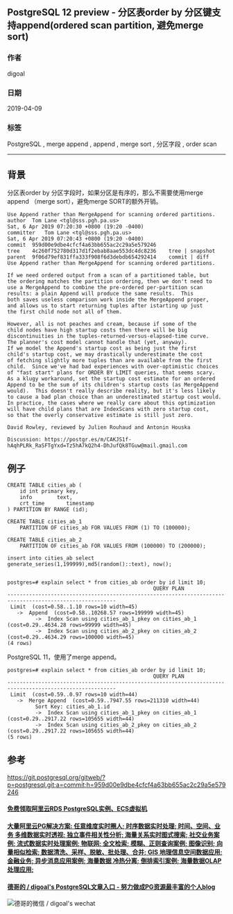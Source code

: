 ## PostgreSQL 12 preview - 分区表order by 分区键支持append(ordered scan partition, 避免merge sort)    
                                                                                                                      
### 作者                                                                                                                      
digoal                                                                                                                      
                                                                                                                      
### 日期                                                                                                                      
2019-04-09                                                                                                                      
                                                                                                                      
### 标签                                                                                                                      
PostgreSQL , merge append , append , merge sort , 分区字段 , order scan    
                                     
----                                                                                                                
                                                                                                                  
## 背景   
分区表order by 分区字段时，如果分区是有序的，那么不需要使用merge append （merge sort），避免merge SORT的额外开销。    
  
```  
Use Append rather than MergeAppend for scanning ordered partitions.  
author	Tom Lane <tgl@sss.pgh.pa.us>	  
Sat, 6 Apr 2019 07:20:30 +0800 (19:20 -0400)  
committer	Tom Lane <tgl@sss.pgh.pa.us>	  
Sat, 6 Apr 2019 07:20:43 +0800 (19:20 -0400)  
commit	959d00e9dbe4cfcf4a63bb655ac2c29a5e579246  
tree	4c260f752780d317d1f2ebab8aae553dc4dc8236	tree | snapshot  
parent	9f06d79ef831ffa333f908f6d3debdb654292414	commit | diff  
Use Append rather than MergeAppend for scanning ordered partitions.  
  
If we need ordered output from a scan of a partitioned table, but  
the ordering matches the partition ordering, then we don't need to  
use a MergeAppend to combine the pre-ordered per-partition scan  
results: a plain Append will produce the same results.  This  
both saves useless comparison work inside the MergeAppend proper,  
and allows us to start returning tuples after istarting up just  
the first child node not all of them.  
  
However, all is not peaches and cream, because if some of the  
child nodes have high startup costs then there will be big  
discontinuities in the tuples-returned-versus-elapsed-time curve.  
The planner's cost model cannot handle that (yet, anyway).  
If we model the Append's startup cost as being just the first  
child's startup cost, we may drastically underestimate the cost  
of fetching slightly more tuples than are available from the first  
child.  Since we've had bad experiences with over-optimistic choices  
of "fast start" plans for ORDER BY LIMIT queries, that seems scary.  
As a klugy workaround, set the startup cost estimate for an ordered  
Append to be the sum of its children's startup costs (as MergeAppend  
would).  This doesn't really describe reality, but it's less likely  
to cause a bad plan choice than an underestimated startup cost would.  
In practice, the cases where we really care about this optimization  
will have child plans that are IndexScans with zero startup cost,  
so that the overly conservative estimate is still just zero.  
  
David Rowley, reviewed by Julien Rouhaud and Antonin Houska  
  
Discussion: https://postgr.es/m/CAKJS1f-hAqhPLRk_RaSFTgYxd=Tz5hA7kQ2h4-DhJufQk8TGuw@mail.gmail.com  
```  
  
## 例子  
  
```  
CREATE TABLE cities_ab (  
    id int primary key,  
    info        text,  
    crt_time       timestamp  
) PARTITION BY RANGE (id);  
  
CREATE TABLE cities_ab_1  
    PARTITION OF cities_ab FOR VALUES FROM (1) TO (100000);  
  
CREATE TABLE cities_ab_2  
    PARTITION OF cities_ab FOR VALUES FROM (100000) TO (200000);  
  
insert into cities_ab select generate_series(1,199999),md5(random()::text), now();  
  
  
postgres=# explain select * from cities_ab order by id limit 10;  
                                               QUERY PLAN                                                  
---------------------------------------------------------------------------------------------------------  
 Limit  (cost=0.58..1.10 rows=10 width=45)  
   ->  Append  (cost=0.58..10268.57 rows=199999 width=45)  
         ->  Index Scan using cities_ab_1_pkey on cities_ab_1  (cost=0.29..4634.28 rows=99999 width=45)  
         ->  Index Scan using cities_ab_2_pkey on cities_ab_2  (cost=0.29..4634.29 rows=100000 width=45)  
(4 rows)  
```  
  
PostgreSQL 11，使用了merge append。  
  
```  
postgres=# explain select * from cities_ab order by id limit 10;  
                                               QUERY PLAN                                                  
---------------------------------------------------------------------------------------------------------  
 Limit  (cost=0.59..0.97 rows=10 width=44)  
   ->  Merge Append  (cost=0.59..7947.55 rows=211310 width=44)  
         Sort Key: cities_ab_1.id  
         ->  Index Scan using cities_ab_1_pkey on cities_ab_1  (cost=0.29..2917.22 rows=105655 width=44)  
         ->  Index Scan using cities_ab_2_pkey on cities_ab_2  (cost=0.29..2917.22 rows=105655 width=44)  
(5 rows)  
```  
  
    
## 参考  
https://git.postgresql.org/gitweb/?p=postgresql.git;a=commit;h=959d00e9dbe4cfcf4a63bb655ac2c29a5e579246  
  
  
  
  
  
  
  
  
  
  
  
  
  
  
  
  
  
  
  
  
  
  
  
  
  
  
  
  
  
  
  
  
  
  
#### [免费领取阿里云RDS PostgreSQL实例、ECS虚拟机](https://www.aliyun.com/database/postgresqlactivity "57258f76c37864c6e6d23383d05714ea")
  
  
#### [大量阿里云PG解决方案: 任意维度实时圈人; 时序数据实时处理; 时间、空间、业务 多维数据实时透视; 独立事件相关性分析; 海量关系实时图式搜索; 社交业务案例; 流式数据实时处理案例; 物联网; 全文检索; 模糊、正则查询案例; 图像识别; 向量相似检索; 数据清洗、采样、脱敏、批处理、合并; GIS 地理信息空间数据应用; 金融业务; 异步消息应用案例; 海量数据 冷热分离; 倒排索引案例; 海量数据OLAP处理应用;](https://yq.aliyun.com/topic/118 "40cff096e9ed7122c512b35d8561d9c8")
  
  
#### [德哥的 / digoal's PostgreSQL文章入口 - 努力做成PG资源最丰富的个人blog](https://github.com/digoal/blog/blob/master/README.md "22709685feb7cab07d30f30387f0a9ae")
  
  
![德哥的微信 / digoal's wechat](../pic/digoal_weixin.jpg "f7ad92eeba24523fd47a6e1a0e691b59")
  
